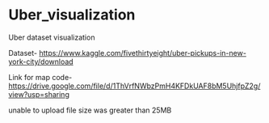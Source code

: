 # Uber_visualization
Uber dataset visualization


Dataset- https://www.kaggle.com/fivethirtyeight/uber-pickups-in-new-york-city/download

Link for map code- https://drive.google.com/file/d/1ThVrfNWbzPmH4KFDkUAF8bM5UhjfpZ2g/view?usp=sharing

unable to upload file size was greater than 25MB
